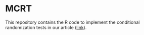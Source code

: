 # MCRT
This repository contains the R code to implement the conditional randomization tests in our article ([link](https://arxiv.org/abs/2104.10618])).
